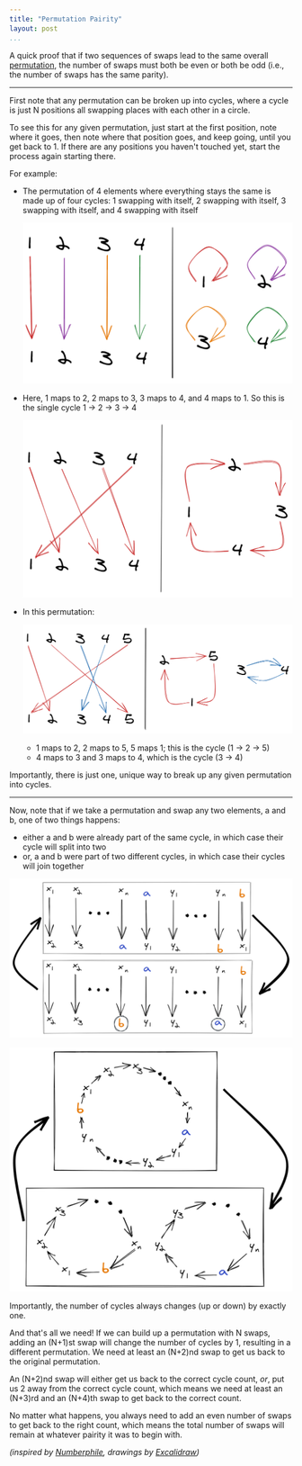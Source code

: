 ```yaml
---
title: "Permutation Pairity"
layout: post
...
```


A quick proof that if two sequences of swaps lead to the same overall
[permutation](https://en.wikipedia.org/wiki/Permutation), the number of swaps
must both be even or both be odd (i.e., the number of swaps has the same
parity).

---

First note that any permutation can be broken up into cycles, where a cycle
is just N positions all swapping places with each other in a circle.

To see this for any given permutation, just
start at the first position, note where it goes, then note where that
position goes, and keep going, until you get back to 1. If there are any
positions you haven't touched yet, start the process again starting there.

For example:

<!-- https://excalidraw.com/#json=5722559043600384,htxQdOvoCwEfUDLHA5wWvw -->

- The permutation of 4 elements where everything stays the same is made up of
  four cycles: 1 swapping with itself, 2 swapping with itself, 3 swapping with
  itself, and 4 swapping with itself

  ![](/permutation-1.png)


- Here, 1 maps to 2, 2 maps to 3, 3 maps to 4, and 4 maps to 1. So this is the single cycle 1 → 2 → 3 → 4

  ![](/permutation-2.png)

- In this permutation:

    ![](/permutation-3.png)

    - 1 maps to 2, 2 maps to 5, 5 maps 1; this is the cycle (1 → 2 → 5)
    - 4 maps to 3 and 3 maps to 4, which is the cycle (3 → 4)

Importantly, there is just one, unique way to break up any given permutation into cycles.

---

Now, note that if we take a permutation and swap any two elements, a and b, one of two things happens:

- either a and b were already part of the same cycle, in which case their cycle will split into two
- or, a and b were part of two different cycles, in which case their cycles will join together

![](/permutation-swap-1.png)

![](/permutation-swap-2.png)

<!-- https://excalidraw.com/#json=5719836663480320,0sshvSNnOV66tzwx29uoNQ) -->

Importantly, the number of cycles always changes (up or down) by exactly one.

And that's all we need! If we can build up a permutation with N swaps, adding
an (N+1)st swap will change the number of cycles by 1, resulting in a
different permutation. We need at least an (N+2)nd swap to get us back to the
original permutation.

An (N+2)nd swap will either get us back to the correct cycle count, _or_, put
us 2 away from the correct cycle count, which means we need at least an
(N+3)rd and an (N+4)th swap to get back to the correct count.

No matter what happens, you always need to add an even number of swaps to get
back to the right count, which means the total number of swaps will remain at
whatever pairity it was to begin with.

_(inspired by [Numberphile](https://youtu.be/YI1WqYKHi78), drawings by [Excalidraw](https://excalidraw.com/))_
